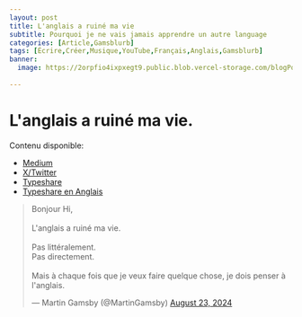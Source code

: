 ```yaml
---
layout: post
title: L'anglais a ruiné ma vie
subtitle: Pourquoi je ne vais jamais apprendre un autre language
categories: [Article,Gamsblurb]
tags: [Écrire,Créer,Musique,YouTube,Français,Anglais,Gamsblurb]
banner:
  image: https://2orpfio4ixpxegt9.public.blob.vercel-storage.com/blogPost/cm061d3ao001wkz0crx1rapup/preview-image-mXissGlLYzKXW41x1aPKEnU1FNDoGS.jfif
  
---
```


# L'anglais a ruiné ma vie.

Contenu disponible:
- [Medium](https://medium.com/@martin.gamsby/langlais-a-ruin%C3%A9-ma-vie-c874cc6fac0a)
- [X/Twitter](https://x.com/MartinGamsby/status/1826795404454998133)
- [Typeshare](https://typeshare.co/martingamsby/posts/langlais-a-ruine-ma-vie)
- [Typeshare en Anglais](https://typeshare.co/martingamsby/posts/english-ruined-my-life)

<blockquote class="twitter-tweet"><p lang="fr" dir="ltr">Bonjour Hi,<br><br>L&#39;anglais a ruiné ma vie.<br><br>Pas littéralement.<br>Pas directement.<br><br>Mais à chaque fois que je veux faire quelque chose, je dois penser à l&#39;anglais.</p>&mdash; Martin Gamsby (@MartinGamsby) <a href="https://twitter.com/MartinGamsby/status/1826795404454998133?ref_src=twsrc%5Etfw">August 23, 2024</a></blockquote> <script async src="https://platform.twitter.com/widgets.js" charset="utf-8"></script> 

